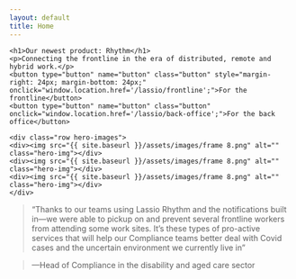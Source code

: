 ```yaml
---
layout: default
title: Home
---
```


<div class="row hero">

    <h1>Our newest product: Rhythm</h1>
    <p>Connecting the frontline in the era of distributed, remote and hybrid work.</p>
    <button type="button" name="button" class="button" style="margin-right: 24px; margin-bottom: 24px;" onclick="window.location.href='/lassio/frontline';">For the frontline</button>
    <button type="button" name="button" class="button" onclick="window.location.href='/lassio/back-office';">For the back office</button>

    <div class="row hero-images">
    <div><img src="{{ site.baseurl }}/assets/images/frame 8.png" alt="" class="hero-img"></div>
    <div><img src="{{ site.baseurl }}/assets/images/frame 8.png" alt="" class="hero-img"></div>
    <div><img src="{{ site.baseurl }}/assets/images/frame 8.png" alt="" class="hero-img"></div>
    </div>
</div>

> “Thanks to our teams using Lassio Rhythm and the notifications built in&mdash;we were able to pickup on and prevent several frontline workers from attending some work sites. It’s these types of pro-active services that will help our Compliance teams better deal with Covid cases and the uncertain environment we currently live in”

> &mdash;Head of Compliance in the disability and aged care sector
